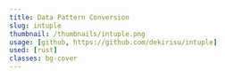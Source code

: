 ```yaml
---
title: Data Pattern Conversion
slug: intuple
thumbnail: /thumbnails/intuple.png
usage: [github, https://github.com/dekirisu/intuple]
used: [rust]
classes: bg-cover
---
```

